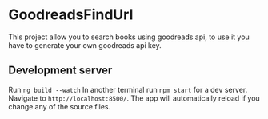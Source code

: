# GoodreadsFindUrl

This project allow you to search books using goodreads api, to use it you have to generate your own goodreads api key.
## Development server
Run `ng build --watch`
In another terminal run `npm start` for a dev server. Navigate to `http://localhost:8500/`. 
The app will automatically reload if you change any of the source files.
